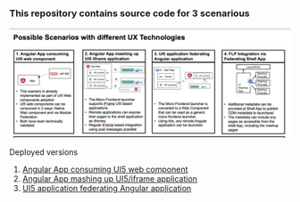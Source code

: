 ### This repository contains source code for 3 scenarious

![scenarious](./_readme/scenarious.png)

Deployed versions
1. [Angular App consuming UI5 web component](https://demo01-ui5wc-in-angular.web.app/)
2. [Angular App mashing up UI5/iframe application](https://demo02-ng-mashing-app-with-ui5.web.app/)
3. [UI5 application federating Angular application](https://ngel-in-sapui5.web.app/)


